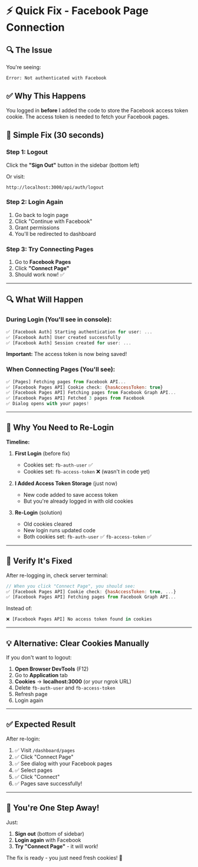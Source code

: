 # ⚡ Quick Fix - Facebook Page Connection

## 🔍 The Issue

You're seeing:
```
Error: Not authenticated with Facebook
```

## ✅ Why This Happens

You logged in **before** I added the code to store the Facebook access token cookie. The access token is needed to fetch your Facebook pages.

## 🔧 Simple Fix (30 seconds)

### Step 1: Logout

Click the **"Sign Out"** button in the sidebar (bottom left)

Or visit:
```
http://localhost:3000/api/auth/logout
```

### Step 2: Login Again

1. Go back to login page
2. Click "Continue with Facebook"
3. Grant permissions
4. You'll be redirected to dashboard

### Step 3: Try Connecting Pages

1. Go to **Facebook Pages**
2. Click **"Connect Page"**
3. Should work now! ✅

---

## 🔍 What Will Happen

### During Login (You'll see in console):

```javascript
✅ [Facebook Auth] Starting authentication for user: ...
✅ [Facebook Auth] User created successfully
✅ [Facebook Auth] Session created for user: ...
```

**Important:** The access token is now being saved!

### When Connecting Pages (You'll see):

```javascript
✅ [Pages] Fetching pages from Facebook API...
✅ [Facebook Pages API] Cookie check: {hasAccessToken: true}
✅ [Facebook Pages API] Fetching pages from Facebook Graph API...
✅ [Facebook Pages API] Fetched 3 pages from Facebook
✅ Dialog opens with your pages!
```

---

## 🎯 Why You Need to Re-Login

**Timeline:**

1. **First Login** (before fix)
   - Cookies set: `fb-auth-user` ✅
   - Cookies set: `fb-access-token` ❌ (wasn't in code yet)

2. **I Added Access Token Storage** (just now)
   - New code added to save access token
   - But you're already logged in with old cookies

3. **Re-Login** (solution)
   - Old cookies cleared
   - New login runs updated code
   - Both cookies set: `fb-auth-user` ✅ `fb-access-token` ✅

---

## 🧪 Verify It's Fixed

After re-logging in, check server terminal:

```javascript
// When you click "Connect Page", you should see:
✅ [Facebook Pages API] Cookie check: {hasAccessToken: true, ...}
✅ [Facebook Pages API] Fetching pages from Facebook Graph API...
```

Instead of:
```javascript
❌ [Facebook Pages API] No access token found in cookies
```

---

## 💡 Alternative: Clear Cookies Manually

If you don't want to logout:

1. **Open Browser DevTools** (F12)
2. Go to **Application** tab
3. **Cookies** → **localhost:3000** (or your ngrok URL)
4. Delete `fb-auth-user` and `fb-access-token`
5. Refresh page
6. Login again

---

## ✅ Expected Result

After re-login:

1. ✅ Visit `/dashboard/pages`
2. ✅ Click "Connect Page"
3. ✅ See dialog with your Facebook pages
4. ✅ Select pages
5. ✅ Click "Connect"
6. ✅ Pages save successfully!

---

## 🎉 You're One Step Away!

Just:
1. **Sign out** (bottom of sidebar)
2. **Login again** with Facebook
3. **Try "Connect Page"** - it will work!

The fix is ready - you just need fresh cookies! 🚀

